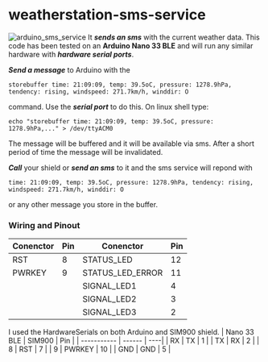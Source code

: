 # weatherstation-sms-service
![arduino_sms_service](https://github.com/user-attachments/assets/cf1d6c18-f8d9-47da-ac6f-a029b2abfa15)
It ***sends an sms*** with the current weather data. This code has been tested on an **Arduino Nano 33 BLE** and will run any similar hardware with ***hardware serial ports***.

***Send a message*** to Arduino with the 
```
storebuffer time: 21:09:09, temp: 39.5oC, pressure: 1278.9hPa, tendency: rising, windspeed: 271.7km/h, winddir: O
```
 command.
Use the ***serial port*** to do this.
On linux shell type:  
```
echo "storebuffer time: 21:09:09, temp: 39.5oC, pressure: 1278.9hPa,..." > /dev/ttyACM0
```
The message will be buffered and it will be available via sms. After a short period of time the message will be invalidated.

***Call*** your shield or ***send an sms*** to it and the sms service will repond with 
```
time: 21:09:09, temp: 39.5oC, pressure: 1278.9hPa, tendency: rising, windspeed: 271.7km/h, winddir: O
```
or any other message you store in the buffer.

### Wiring and Pinout
| Conenctor | Pin | Conenctor        | Pin |
| --------- | --- | ---------------- | --- | 
| RST       | 8   | STATUS_LED       | 12  |
| PWRKEY    | 9   | STATUS_LED_ERROR | 11  |
|           |     | SIGNAL_LED1      | 4   |
|           |     | SIGNAL_LED2      | 3   |
|           |     | SIGNAL_LED3      | 2   |

I used the HardwareSerials on both Arduino and SIM900 shield.
| Nano 33 BLE | SIM900 | Pin |
| ----------- | ------ | ----|
| RX          | TX     | 1   |
| TX          | RX     | 2   |
| 8           | RST    | 7   |
| 9           | PWRKEY | 10  |
| GND         | GND    | 5   |
